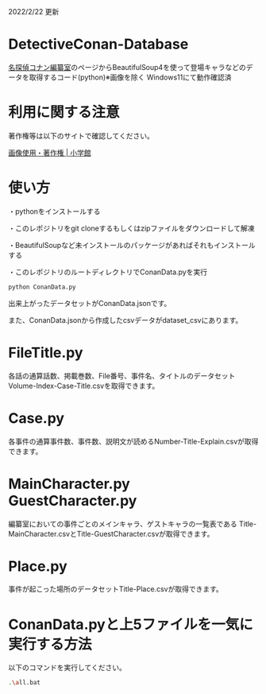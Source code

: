 2022/2/22 更新
# DetectiveConan-Database
[名探偵コナン編纂室](https://websunday.net/conandb/)のページからBeautifulSoup4を使って登場キャラなどのデータを取得するコード(python)※画像を除く
Windows11にて動作確認済

# 利用に関する注意
著作権等は以下のサイトで確認してください。

[画像使用・著作権 | 小学館](https://www.shogakukan.co.jp/picture)

# 使い方

・pythonをインストールする

・このレポジトリをgit cloneするもしくはzipファイルをダウンロードして解凍

・BeautifulSoupなど未インストールのパッケージがあればそれもインストールする

・このレポジトリのルートディレクトリでConanData.pyを実行

```sh
python ConanData.py
```

出来上がったデータセットがConanData.jsonです。

また、ConanData.jsonから作成したcsvデータがdataset_csvにあります。

# FileTitle.py

各話の通算話数、掲載巻数、File番号、事件名、タイトルのデータセットVolume-Index-Case-Title.csvを取得できます。

# Case.py

各事件の通算事件数、事件数、説明文が読めるNumber-Title-Explain.csvが取得できます。

# MainCharacter.py GuestCharacter.py

編纂室においての事件ごとのメインキャラ、ゲストキャラの一覧表である
Title-MainCharacter.csvとTitle-GuestCharacter.csvが取得できます。

# Place.py

事件が起こった場所のデータセットTitle-Place.csvが取得できます。

# ConanData.pyと上5ファイルを一気に実行する方法

以下のコマンドを実行してください。
```sh
.\all.bat
```
